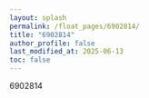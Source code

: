 ```yaml
---
layout: splash
permalink: /float_pages/6902814/
title: "6902814"
author_profile: false
last_modified_at: 2025-06-13
toc: false
---
```

 
6902814
